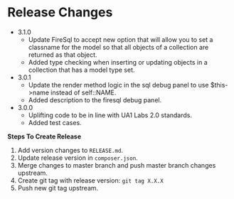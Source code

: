 # Release Changes

* 3.1.0
    * Update FireSql to accept new option that will allow you to set a classname for the model so that all objects of a collection are returned as that object.
    * Added type checking when inserting or updating objects in a collection that has a model type set.
* 3.0.1
    * Update the render method logic in the sql debug panel to use $this->name instead of self::NAME.
    * Added description to the firesql debug panel.
* 3.0.0
    * Uplifting code to be in line with UA1 Labs 2.0 standards.
    * Added test cases.

**Steps To Create Release**

1. Add version changes to `RELEASE.md`.
2. Update release version in `composer.json`.
3. Merge changes to master branch and push master branch changes upstream.
4. Create git tag with release version: `git tag X.X.X`
5. Push new git tag upstream.
